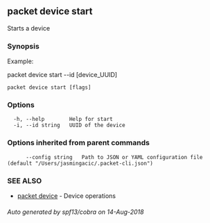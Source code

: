 ## packet device start

Starts a device

### Synopsis

Example:

packet device start --id [device_UUID]



```
packet device start [flags]
```

### Options

```
  -h, --help        Help for start
  -i, --id string   UUID of the device
```

### Options inherited from parent commands

```
      --config string   Path to JSON or YAML configuration file (default "/Users/jasmingacic/.packet-cli.json")
```

### SEE ALSO

* [packet device](packet_device.md)	 - Device operations

###### Auto generated by spf13/cobra on 14-Aug-2018
